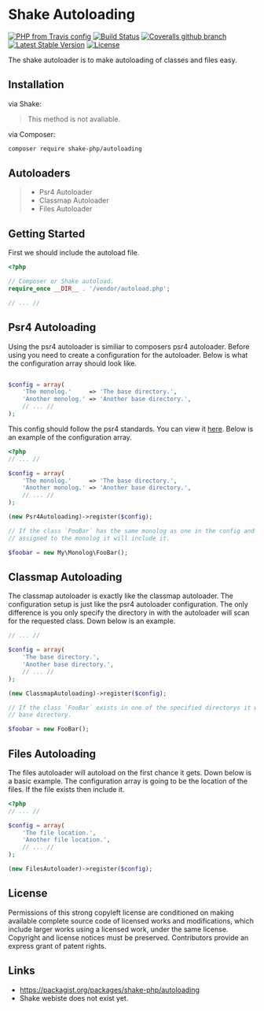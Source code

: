 # Shake Autoloading
[![PHP from Travis config](https://img.shields.io/travis/php-v/shake-php/autoloading.svg)](https://github.com/shake-php/autoloading)
[![Build Status](https://travis-ci.org/shake-php/autoloading.svg?branch=master)](https://travis-ci.org/shake-php/autoloading)
[![Coveralls github branch](https://img.shields.io/coveralls/github/shake-php/autoloading/master.svg)](https://coveralls.io/github/shake-php/autoloading)
[![Latest Stable Version](https://poser.pugx.org/shake-php/autoloading/v/stable)](https://packagist.org/packages/shake-php/autoloading)
[![License](https://poser.pugx.org/shake-php/autoloading/license)](https://packagist.org/packages/shake-php/autoloading)

The shake autoloader is to make autoloading of classes and files easy.

## Installation

via Shake:
> This method is not avaliable.

via Composer:
```sh
composer require shake-php/autoloading
```

## Autoloaders

> - Psr4 Autoloader
> - Classmap Autoloader
> - Files Autoloader

## Getting Started

First we should include the autoload file.

```php
<?php

// Composer or Shake autoload.
require_once __DIR__ . '/vendor/autoload.php';

// ... //

```

## Psr4 Autoloading

Using the psr4 autoloader is similiar to composers psr4 autoloader. Before using you need to create a configuration for the autoloader. Below is what the configuration array should look like.

```php

$config = array(
    'The monolog.'     => 'The base directory.',
    'Another monolog.' => 'Another base directory.',
    // ... //
);

```

This config should follow the psr4 standards. You can view it [here](https://www.php-fig.org/psr/psr-4/). Below is an example of the configuration array.

```php
<?php
// ... //

$config = array(
    'The monolog.'     => 'The base directory.',
    'Another monolog.' => 'Another base directory.',
    // ... //
);

(new Psr4Autoloading)->register($config);

// If the class `FooBar` has the same monolog as one in the config and exists in the base directory
// assigned to the monolog it will include it.

$foobar = new My\Monolog\FooBar();

```

## Classmap Autoloading

The classmap autoloader is exactly like the classmap autoloader. The configuration setup is just like the psr4 autoloader configuration. The only difference is you only specify the directory in with the autoloader will scan for the requested class. Down below is an example.

```php
// ... //

$config = array(
    'The base directory.',
    'Another base directory.',
    // ... //
);

(new ClassmapAutoloading)->register($config);

// If the class `FooBar` exists in one of the specified directorys it will include the file `FooBar.php` in the
// base directory.

$foobar = new FooBar();
```

## Files Autoloading

The files autoloader will autoload on the first chance it gets. Down below is a basic example. The configuration array is going to be the location of the files. If the file exists then include it.

```php
<?php
// ... //

$config = array(
    'The file location.',
    'Another file location.',
    // ... //
);

(new FilesAutoloader)->register($config);
```

## License

Permissions of this strong copyleft license are conditioned on making available complete source code of licensed works and modifications, which include larger works using a licensed work, under the same license. Copyright and license notices must be preserved. Contributors provide an express grant of patent rights.

## Links

- https://packagist.org/packages/shake-php/autoloading
- Shake webiste does not exist yet.
